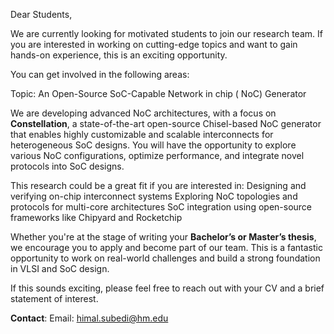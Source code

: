 Dear Students,

We are currently looking for motivated students to join our research team. If you are interested in working on cutting-edge topics and want to gain hands-on experience, this is an exciting opportunity. 

You can get involved in the following areas:

Topic: An Open-Source SoC-Capable Network in chip ( NoC) Generator    

We are developing advanced NoC architectures, with a focus on **Constellation**, a state-of-the-art open-source Chisel-based NoC generator that enables highly customizable and scalable interconnects for heterogeneous SoC designs. You will have the opportunity to explore various NoC configurations, optimize performance, and integrate novel protocols into SoC designs.                

This research could be a great fit if you are interested in:
Designing and verifying on-chip interconnect systems
Exploring NoC topologies and protocols for multi-core architectures
SoC integration using open-source frameworks like Chipyard and Rocketchip

Whether you're at the stage of writing your **Bachelor’s or Master’s thesis**, we encourage you to apply and become part of our team. This is a fantastic opportunity to work on real-world challenges and build a strong foundation in VLSI and SoC design.  
 
If this sounds exciting, please feel free to reach out with your CV and a brief statement of interest.
 
**Contact**: Email: himal.subedi@hm.edu 
